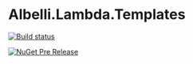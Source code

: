 # Albelli.Lambda.Templates


[![Build status](https://ci.appveyor.com/api/projects/status/ffff/branch/master?svg=true)](https://ci.appveyor.com/project/albumprinter/albelli-lambdatemplates/branch/master)

[![NuGet Pre Release](https://img.shields.io/nuget/vpre/Albelli.Lambda.Templates.svg)](https://www.nuget.org/packages/Albelli.Lambda.Templates/)
